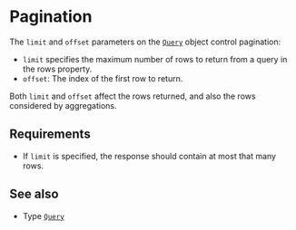 # Pagination

The `limit` and `offset` parameters on the [`Query`](../../reference/types.md#query) object control pagination:

- `limit` specifies the maximum number of rows to return from a query in the rows property.
- `offset`: The index of the first row to return.

Both `limit` and `offset` affect the rows returned, and also the rows considered by aggregations.

## Requirements

- If `limit` is specified, the response should contain at most that many rows.

## See also

- Type [`Query`](../../reference/types.md#query)
